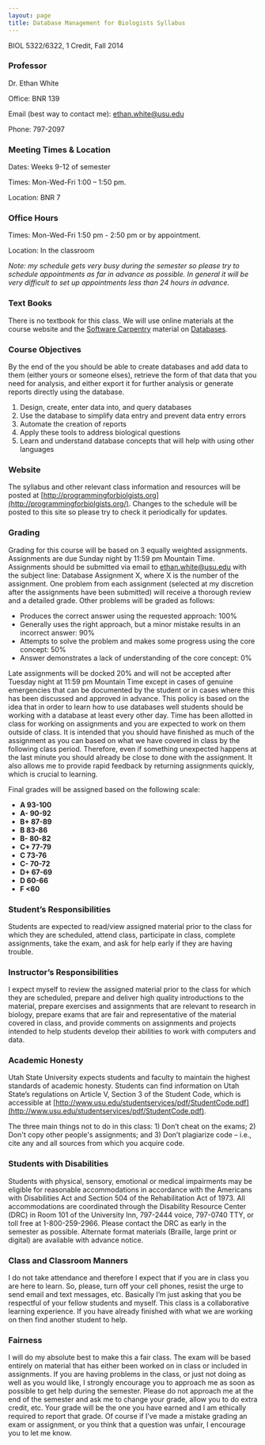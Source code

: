 ```yaml
---
layout: page
title: Database Management for Biologists Syllabus
---
```


BIOL 5322/6322, 1 Credit, Fall 2014

### Professor

Dr. Ethan White

Office: BNR 139

Email (best way to contact me):
[ethan.white@usu.edu](mailto:ethan.white@usu.edu)

Phone: 797-2097


### Meeting Times & Location

Dates: Weeks 9-12 of semester

Times: Mon-Wed-Fri 1:00 – 1:50 pm.

Location: BNR 7


### Office Hours

Times: Mon-Wed-Fri 1:50 pm - 2:50 pm or by appointment.

Location: In the classroom

*Note: my schedule gets very busy during the semester so please try to schedule
appointments as far in advance as possible. In general it will be very difficult
to set up appointments less than 24 hours in advance.*


### Text Books

There is no textbook for this class. We will use online materials at the course
website and the [Software Carpentry](http://software-carpentry.org/) material on
[Databases](http://software-carpentry.org/v4/access/index.html).


### Course Objectives

By the end of the you should be able to create databases and add data to them
(either yours or someone elses), retrieve the form of that data that you need
for analysis, and either export it for further analysis or generate reports
directly using the database.

1. Design, create, enter data into, and query databases
2. Use the database to simplify data entry and prevent data entry errors
3. Automate the creation of reports
4. Apply these tools to address biological questions
5. Learn and understand database concepts that will help with using other
   languages


### Website

The syllabus and other relevant class information and resources will be posted
at [http://programmingforbiolgists.org](http://programmingforbiolgists.org/).
Changes to the schedule will be posted to this site so please try to check it
periodically for updates.


### Grading

Grading for this course will be based on 3 equally weighted
assignments. Assignments are due Sunday night by 11:59 pm Mountain
Time. Assignments should be submitted via email to
[ethan.white@usu.edu](mailto:ethan.white@usu.edu) with the subject line:
Database Assignment X, where X is the number of the assignment. One problem from
each assignment (selected at my discretion after the assignments have been
submitted) will receive a thorough review and a detailed grade. Other problems
will be graded as follows:

* Produces the correct answer using the requested approach: 100%
* Generally uses the right approach, but a minor mistake results in an incorrect
    answer: 90%
* Attempts to solve the problem and makes some progress using the core concept:
    50%
* Answer demonstrates a lack of understanding of the core concept: 0%

Late assignments will be docked 20% and will not be accepted after Tuesday night
at 11:59 pm Mountain Time except in cases of genuine emergencies that can be
documented by the student or in cases where this has been discussed and approved
in advance. This policy is based on the idea that in order to learn how to use
databases well students should be working with a database at least every other
day.  Time has been allotted in class for working on assignments and you are
expected to work on them outside of class. It is intended that you should have
finished as much of the assignment as you can based on what we have covered in
class by the following class period. Therefore, even if something unexpected
happens at the last minute you should already be close to done with the
assignment. It also allows me to provide rapid feedback by returning assignments
quickly, which is crucial to learning.

Final grades will be assigned based on the following scale:

- **A 93-100**
- **A- 90-92**
- **B+ 87-89**
- **B 83-86**
- **B- 80-82**
- **C+ 77-79**
- **C 73-76**
- **C- 70-72**
- **D+ 67-69**
- **D 60-66**
- **F \<60**


### Student’s Responsibilities

Students are expected to read/view assigned material prior to the class for
which they are scheduled, attend class, participate in class, complete
assignments, take the exam, and ask for help early if they are having trouble.


### Instructor’s Responsibilities

I expect myself to review the assigned material prior to the class for which
they are scheduled, prepare and deliver high quality introductions to the
material, prepare exercises and assignments that are relevant to research in
biology, prepare exams that are fair and representative of the material covered
in class, and provide comments on assignments and projects intended to help
students develop their abilities to work with computers and data.


### Academic Honesty

Utah State University expects students and faculty to maintain the highest
standards of academic honesty. Students can find information on Utah State’s
regulations on Article V, Section 3 of the Student Code, which is accessible at
[http://www.usu.edu/studentservices/pdf/StudentCode.pdf](http://www.usu.edu/studentservices/pdf/StudentCode.pdf).

The three main things not to do in this class: 1) Don’t cheat on the exams; 2)
Don't copy other people's assignments; and 3) Don’t plagiarize code – i.e., cite
any and all sources from which you acquire code.


### Students with Disabilities

Students with physical, sensory, emotional or medical impairments may be
eligible for reasonable accommodations in accordance with the Americans with
Disabilities Act and Section 504 of the Rehabilitation Act of 1973.  All
accommodations are coordinated through the Disability Resource Center (DRC) in
Room 101 of the University Inn, 797-2444 voice, 797-0740 TTY, or toll free at
1-800-259-2966. Please contact the DRC as early in the semester as
possible. Alternate format materials (Braille, large print or digital) are
available with advance notice.


### Class and Classroom Manners

I do not take attendance and therefore I expect that if you are in class you are
here to learn. So, please, turn off your cell phones, resist the urge to send
email and text messages, etc. Basically I’m just asking that you be respectful
of your fellow students and myself. This class is a collaborative learning
experience. If you have already finished with what we are working on then find
another student to help.


### Fairness

I will do my absolute best to make this a fair class. The exam will be based
entirely on material that has either been worked on in class or included in
assignments. If you are having problems in the class, or just not doing as well
as you would like, I strongly encourage you to approach me as soon as possible
to get help during the semester. Please do not approach me at the end of the
semester and ask me to change your grade, allow you to do extra credit,
etc. Your grade will be the one you have earned and I am ethically required to
report that grade. Of course if I’ve made a mistake grading an exam or
assignment, or you think that a question was unfair, I encourage you to let me
know.
